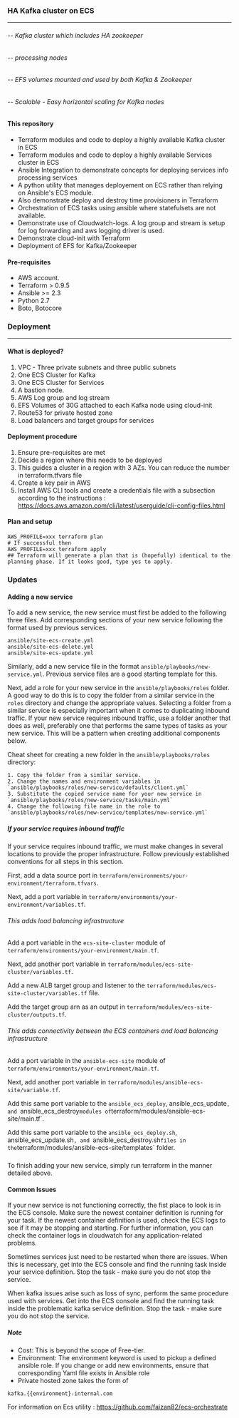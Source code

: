 ### HA Kafka cluster on ECS
---  


###### -- Kafka cluster which includes HA zookeeper
###### --  processing nodes
###### -- EFS volumes mounted and used by both Kafka & Zookeeper
###### -- Scalable - Easy horizontal scaling for Kafka nodes


#### This repository
- Terraform modules and code to deploy a highly available Kafka cluster in ECS
- Terraform modules and code to deploy a highly available Services cluster in ECS
- Ansible Integration to demonstrate concepts for deploying services info processing services
- A python utility that manages deployement on ECS rather than relying on Ansible's ECS module.
- Also demonstrate deploy and destroy time provisioners in Terraform
- Orchestration of ECS tasks using ansible where statefulsets are not available. 
- Demonstrate use of Cloudwatch-logs. A log group and stream is setup for log forwarding and aws logging driver is used.
- Demonstrate cloud-init with Terraform
- Deployment of EFS for Kafka/Zookeeper




#### Pre-requisites
- AWS account.
- Terraform > 0.9.5
- Ansible >= 2.3
- Python 2.7
- Boto, Botocore



### Deployment
---
#### What is deployed?
1. VPC - Three private subnets and three public subnets
2. One ECS Cluster for Kafka
3. One ECS Cluster for Services
4. A bastion node.
5. AWS Log group and log stream
6. EFS Volumes of 30G attached to each Kafka node using cloud-init
7. Route53 for private hosted zone
8. Load balancers and target groups for services

#### Deployment procedure
1. Ensure pre-requisites are met
2. Decide a region where this needs to be deployed
3. This guides a cluster in a region with 3 AZs. You can reduce the number in terraform.tfvars file
4. Create a key pair in AWS 
5. Install AWS CLI tools and create a credentials file with a subsection according to the instructions : https://docs.aws.amazon.com/cli/latest/userguide/cli-config-files.html

#### Plan and setup
```shell
AWS_PROFILE=xxx terraform plan
# If successful then
AWS_PROFILE=xxx terraform apply
## Terraform will generate a plan that is (hopefully) identical to the planning phase. If it looks good, type yes to apply.
```

### Updates

#### Adding a new service
To add a new service, the new service must first be added to the following three files. Add corresponding sections of your new service following the format used by previous services.
```
ansible/site-ecs-create.yml
ansible/site-ecs-delete.yml
ansible/site-ecs-update.yml
```
Similarly, add a new service file in the format `ansible/playbooks/new-service.yml`. Previous service files are a good starting template for this.

Next, add a role for your new service in the `ansible/playbooks/roles` folder. A good way to do this is to copy the folder from a similar service in the `roles` directory and change the appropriate values. Selecting a folder from a similar service is especially important when it comes to duplicating inbound traffic. If your new service requires inbound traffic, use a folder another that does as well, preferably one that performs the same types of tasks as your new service. This will be a pattern when creating additional components below.

Cheat sheet for creating a new folder in the `ansible/playbooks/roles` directory:
```
1. Copy the folder from a similar service.
2. Change the names and environment variables in `ansible/playbooks/roles/new-service/defaults/client.yml`
3. Substitute the copied service name for your new service in `ansible/playbooks/roles/new-service/tasks/main.yml`
4. Change the following file name in the role to `ansible/playbooks/roles/new-service/templates/new-service.yml`
```

##### If your service requires inbound traffic
If your service requires inbound traffic, we must make changes in several locations to provide the proper infrastructure. Follow previously established conventions for all steps in this section.

First, add a data source port in `terraform/environments/your-environment/terraform.tfvars`.

Next, add a port variable in `terraform/environments/your-environment/variables.tf`.


###### This adds load balancing infrastructure

Add a port variable in the `ecs-site-cluster` module of `terraform/environments/your-environment/main.tf`.

Next, add another port variable in `terraform/modules/ecs-site-cluster/variables.tf`.

Add a new ALB target group and listener to the `terraform/modules/ecs-site-cluster/variables.tf` file.

Add the target group arn as an output in `terraform/modules/ecs-site-cluster/outputs.tf`.

###### This adds connectivity between the ECS containers and load balancing infrastructure

Add a port variable in the `ansible-ecs-site` module of `terraform/environments/your-environment/main.tf`.

Next, add another port variable in `terraform/modules/ansible-ecs-site/variable.tf`.

Add this same port variable to the `ansible_ecs_deploy`, ansible_ecs_update`, and `ansible_ecs_destroy` modules of `terraform/modules/ansible-ecs-site/main.tf`.

Add this same port variable to the `ansible_ecs_deploy.sh`, ansible_ecs_update.sh`, and `ansible_ecs_destroy.sh` files in the `terraform/modules/ansible-ecs-site/templates` folder.

#####

To finish adding your new service, simply run terraform in the manner detailed above.

#### Common Issues

If your new service is not functioning correctly, the fist place to look is in the ECS console. Make sure the newest container definition is running for your task. If the newest container definition is used, check the ECS logs to see if it may be stopping and starting. For further information, you can check the container logs in cloudwatch for any application-related problems.

Sometimes services just need to be restarted when there are issues. When this is necessary, get into the ECS console and find the running task inside your service definition. Stop the task - make sure you do not stop the service.

When kafka issues arise such as loss of sync, perform the same procedure used with services. Get into the ECS console and find the running task inside the problematic kafka service definition. Stop the task - make sure you do not stop the service.

##### Note
- Cost: This is beyond the scope of Free-tier.
- Environment: The environment keyword is used to pickup a defined ansible role. If you change or add new environments, ensure that corresponding Yaml file exists in Ansible role
- Private hosted zone takes the form of 
```shell
kafka.{{environment}-internal.com
```
For information on Ecs utility : https://github.com/faizan82/ecs-orchestrate
